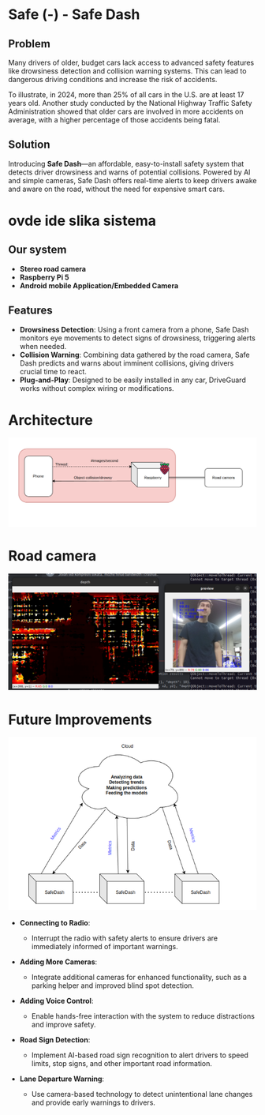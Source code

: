 # Safe (-) - Safe Dash

## Problem
Many drivers of older, budget cars lack access to advanced safety features like drowsiness detection and collision warning systems. This can lead to dangerous driving conditions and increase the risk of accidents.

To illustrate, in 2024, more than 25% of all cars in the U.S. are at least 17 years old. Another study conducted by the National Highway Traffic Safety Administration showed that older cars are involved in more accidents on average, with a higher percentage of those accidents being fatal.

## Solution
Introducing **Safe Dash**—an affordable, easy-to-install safety system that detects driver drowsiness and warns of potential collisions. Powered by AI and simple cameras, Safe Dash offers real-time alerts to keep drivers awake and aware on the road, without the need for expensive smart cars.

# ovde ide slika sistema

## Our system
- **Stereo road camera**
- **Raspberry Pi 5**
- **Android mobile Application/Embedded Camera**

## Features

- **Drowsiness Detection**: Using a front camera from a phone, Safe Dash monitors eye movements to detect signs of drowsiness, triggering alerts when needed.
- **Collision Warning**: Combining data gathered by the road camera, Safe Dash predicts and warns about imminent collisions, giving drivers crucial time to react.
- **Plug-and-Play**: Designed to be easily installed in any car, DriveGuard works without complex wiring or modifications.

# Architecture
![Architecture](images/arch.png)

# Road camera
![Depth](images/jovan_depth.png)

# Future Improvements
![Architecture](images/edge_cloud.png)

- **Connecting to Radio**:
  - Interrupt the radio with safety alerts to ensure drivers are immediately informed of important warnings.

- **Adding More Cameras**:
  - Integrate additional cameras for enhanced functionality, such as a parking helper and improved blind spot detection.

- **Adding Voice Control**:
  - Enable hands-free interaction with the system to reduce distractions and improve safety.

- **Road Sign Detection**:
  - Implement AI-based road sign recognition to alert drivers to speed limits, stop signs, and other important road information.

- **Lane Departure Warning**:
  - Use camera-based technology to detect unintentional lane changes and provide early warnings to drivers.
